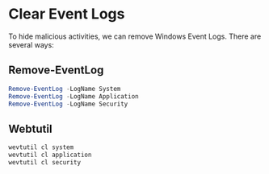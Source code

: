 # Clear Event Logs

To hide malicious activities, we can remove Windows Event Logs.  There are several ways:

## Remove-EventLog

```powershell
Remove-EventLog -LogName System
Remove-EventLog -LogName Application
Remove-EventLog -LogName Security
```

## Webtutil

```powershell
wevtutil cl system
wevtutil cl application
wevtutil cl security
```
